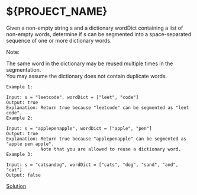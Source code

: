 # ${PROJECT_NAME}


Given a non-empty string s and a dictionary wordDict containing a list of non-empty words, determine if s can be segmented into a space-separated sequence of one or more dictionary words.  

Note:  

The same word in the dictionary may be reused multiple times in the segmentation.  
You may assume the dictionary does not contain duplicate words.  
``` 
Example 1:

Input: s = "leetcode", wordDict = ["leet", "code"]
Output: true
Explanation: Return true because "leetcode" can be segmented as "leet code".
Example 2:

Input: s = "applepenapple", wordDict = ["apple", "pen"]
Output: true
Explanation: Return true because "applepenapple" can be segmented as "apple pen apple".
             Note that you are allowed to reuse a dictionary word.
Example 3:

Input: s = "catsandog", wordDict = ["cats", "dog", "sand", "and", "cat"]
Output: false
```

[Solution](./src/Main.java)